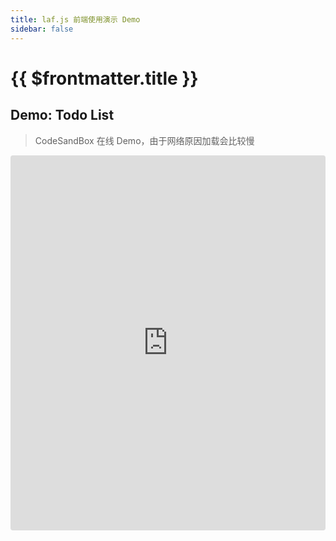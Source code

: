 ```yaml
---
title: laf.js 前端使用演示 Demo
sidebar: false
---
```


# {{ $frontmatter.title }}

## Demo: Todo List

> CodeSandBox 在线 Demo，由于网络原因加载会比较慢

<iframe src="https://codesandbox.io/embed/laf-demo-todo-yy1ly?fontsize=14&hidenavigation=1&module=%2Fsrc%2FApp.vue&theme=dark"
     style="width:100%; height:600px; border:0; border-radius: 4px; overflow:hidden;"
     title="laf-demo-todo"
     allow="accelerometer; ambient-light-sensor; camera; encrypted-media; geolocation; gyroscope; hid; microphone; midi; payment; usb; vr; xr-spatial-tracking"
     sandbox="allow-forms allow-modals allow-popups allow-presentation allow-same-origin allow-scripts"
   ></iframe>

